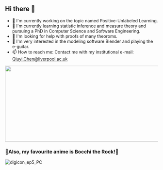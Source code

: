 ## Hi there 👋

- 🔭 I'm currently working on the topic named Positive-Unlabeled Learning.
- 🌱 I'm currently learning statistic inference and measure theory and pursuing a PhD in Computer Science and Software Engineering.
- 🤔 I'm looking for help with proofs of many theoroms.
- 🎨 I'm very interested in the modeling software Blender and playing the e-guitar.
- 📫 How to reach me: Contact me with my institutional e-mail: <Qiuyi.Chen@liverpool.ac.uk>

<img src="https://github-readme-stats.vercel.app/api/top-langs/?username=XiXiphus&layout=compact" width="1000px" height="250px">

### 🎸Also, my favourite anime is Bocchi the Rock!🤘
![digicon_ep5_PC](https://github.com/user-attachments/assets/9d0458f8-c8a5-4ba5-9a35-8b5403766aae)
